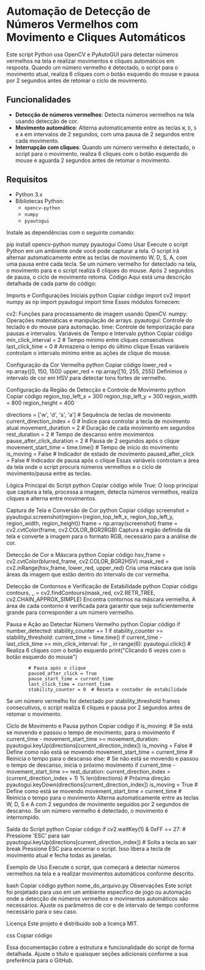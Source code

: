 # Automação de Detecção de Números Vermelhos com Movimento e Cliques Automáticos

Este script Python usa OpenCV e PyAutoGUI para detectar números vermelhos na tela e realizar movimentos e cliques automáticos em resposta. Quando um número vermelho é detectado, o script para o movimento atual, realiza 6 cliques com o botão esquerdo do mouse e pausa por 2 segundos antes de retomar o ciclo de movimento.

## Funcionalidades

- **Detecção de números vermelhos**: Detecta números vermelhos na tela usando detecção de cor.
- **Movimento automático**: Alterna automaticamente entre as teclas `W`, `D`, `S` e `A` em intervalos de 2 segundos, com uma pausa de 2 segundos entre cada movimento.
- **Interrupção com cliques**: Quando um número vermelho é detectado, o script para o movimento, realiza 6 cliques com o botão esquerdo do mouse e aguarda 2 segundos antes de retomar o movimento.

## Requisitos

- Python 3.x
- Bibliotecas Python:
  - `opencv-python`
  - `numpy`
  - `pyautogui`

Instale as dependências com o seguinte comando:


pip install opencv-python numpy pyautogui
Como Usar
Execute o script Python em um ambiente onde você pode capturar a tela.
O script irá alternar automaticamente entre as teclas de movimento W, D, S, A, com uma pausa entre cada tecla.
Se um número vermelho for detectado na tela, o movimento para e o script realiza 6 cliques do mouse. Após 2 segundos de pausa, o ciclo de movimento retoma.
Código
Aqui está uma descrição detalhada de cada parte do código:

Imports e Configurações Iniciais
python
Copiar código
import cv2
import numpy as np
import pyautogui
import time
Esses módulos fornecem:

cv2: Funções para processamento de imagem usando OpenCV.
numpy: Operações matemáticas e manipulação de arrays.
pyautogui: Controle do teclado e do mouse para automação.
time: Controle de temporização para pausas e intervalos.
Variáveis de Tempo e Intervalo
python
Copiar código
min_click_interval = 2  # Tempo mínimo entre cliques consecutivos
last_click_time = 0  # Armazena o tempo do último clique
Essas variáveis controlam o intervalo mínimo entre as ações de clique do mouse.

Configuração da Cor Vermelha
python
Copiar código
lower_red = np.array([0, 150, 150])
upper_red = np.array([10, 255, 255])
Definimos o intervalo de cor em HSV para detectar tons fortes de vermelho.

Configuração da Região de Detecção e Controle de Movimento
python
Copiar código
region_top_left_x = 300
region_top_left_y = 300
region_width = 800
region_height = 400

directions = ['w', 'd', 's', 'a']  # Sequência de teclas de movimento
current_direction_index = 0  # Índice para controlar a tecla de movimento atual
movement_duration = 2  # Duração de cada movimento em segundos
rest_duration = 2  # Tempo de descanso entre movimentos
pause_after_click_duration = 2  # Pausa de 2 segundos após o clique
movement_start_time = time.time()  # Tempo de início do movimento
is_moving = False  # Indicador de estado de movimento
paused_after_click = False  # Indicador de pausa após o clique
Essas variáveis controlam a área da tela onde o script procura números vermelhos e o ciclo de movimento/pausa entre as teclas.

Lógica Principal do Script
python
Copiar código
while True:
O loop principal que captura a tela, processa a imagem, detecta números vermelhos, realiza cliques e alterna entre movimentos.

Captura de Tela e Conversão de Cor
python
Copiar código
screenshot = pyautogui.screenshot(region=(region_top_left_x, region_top_left_y, region_width, region_height))
frame = np.array(screenshot)
frame = cv2.cvtColor(frame, cv2.COLOR_BGR2RGB)
Captura a região definida da tela e converte a imagem para o formato RGB, necessário para a análise de cor.

Detecção de Cor e Máscara
python
Copiar código
hsv_frame = cv2.cvtColor(blurred_frame, cv2.COLOR_BGR2HSV)
mask_red = cv2.inRange(hsv_frame, lower_red, upper_red)
Cria uma máscara que isola áreas da imagem que estão dentro do intervalo de cor vermelha.

Detecção de Contornos e Verificação de Estabilidade
python
Copiar código
contours, _ = cv2.findContours(mask_red, cv2.RETR_TREE, cv2.CHAIN_APPROX_SIMPLE)
Encontra contornos na máscara vermelha. A área de cada contorno é verificada para garantir que seja suficientemente grande para corresponder a um número vermelho.

Pausa e Ação ao Detectar Número Vermelho
python
Copiar código
if number_detected:
    stability_counter += 1
    if stability_counter >= stability_threshold:
        current_time = time.time()
        if current_time - last_click_time >= min_click_interval:
            for _ in range(6):
                pyautogui.click()  # Realiza 6 cliques com o botão esquerdo
            print("Clicando 6 vezes com o botão esquerdo do mouse")

            # Pausa após o clique
            paused_after_click = True
            pause_start_time = current_time
            last_click_time = current_time
            stability_counter = 0  # Reseta o contador de estabilidade
Se um número vermelho for detectado por stability_threshold frames consecutivos, o script realiza 6 cliques e pausa por 2 segundos antes de retomar o movimento.

Ciclo de Movimento e Pausa
python
Copiar código
if is_moving:
    # Se está se movendo e passou o tempo de movimento, para o movimento
    if current_time - movement_start_time >= movement_duration:
        pyautogui.keyUp(directions[current_direction_index])
        is_moving = False  # Define como não está se movendo
        movement_start_time = current_time  # Reinicia o tempo para o descanso
else:
    # Se não está se movendo e passou o tempo de descanso, inicia o próximo movimento
    if current_time - movement_start_time >= rest_duration:
        current_direction_index = (current_direction_index + 1) % len(directions)  # Próxima direção
        pyautogui.keyDown(directions[current_direction_index])
        is_moving = True  # Define como está se movendo
        movement_start_time = current_time  # Reinicia o tempo para o movimento
Alterna automaticamente entre as teclas W, D, S e A com 2 segundos de movimento seguidos por 2 segundos de descanso. Se um número vermelho é detectado, o movimento é interrompido.

Saída do Script
python
Copiar código
if cv2.waitKey(1) & 0xFF == 27:  # Pressione 'ESC' para sair
    pyautogui.keyUp(directions[current_direction_index])  # Solta a tecla ao sair
    break
Pressione ESC para encerrar o script. Isso libera a tecla de movimento atual e fecha todas as janelas.

Exemplo de Uso
Execute o script, que começará a detectar números vermelhos na tela e a realizar movimentos automáticos conforme descrito.

bash
Copiar código
python nome_do_arquivo.py
Observações
Este script foi projetado para uso em um ambiente específico de jogo ou automação onde a detecção de números vermelhos e movimentos automáticos são necessários. Ajuste os parâmetros de cor e de intervalo de tempo conforme necessário para o seu caso.

Licença
Este projeto é distribuído sob a licença MIT.

css
Copiar código

Essa documentação cobre a estrutura e funcionalidade do script de forma detalhada. Ajuste o título e quaisquer seções adicionais conforme a sua preferência para o GitHub.
